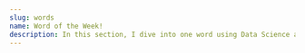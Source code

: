 ```yaml
---
slug: words
name: Word of the Week!
description: In this section, I dive into one word using Data Science and other tools. We use words all the time, but we rarely try to deeply understand how they are used.
---
```


